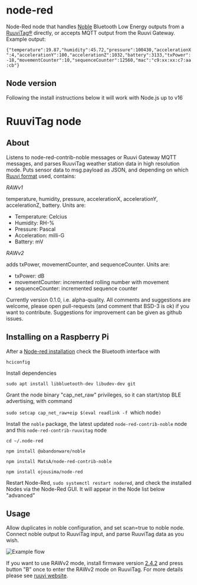 # node-red
Node-Red node that handles [Noble](https://www.npmjs.com/package/@abandonware/noble) Bluetooth Low Energy outputs from a 
[RuuviTag®](https://ruuvi.com) directly, or accepts MQTT output from the Ruuvi Gateway.  Example output: 

`{"temperature":19.87,"humidity":45.72,"pressure":100430,"accelerationX":4,"accelerationY":100,"accelerationZ":1032,"battery":3133,"txPower":-18,"movementCounter":10,"sequenceCounter":12560,"mac":"c9:xx:xx:c7:aa:cb"}`

## Node version
Following the install instructions below it will work with Node.js up to v16

# RuuviTag node
## About
Listens to node-red-contrib-noble messages or Ruuvi Gateway MQTT messages, and parses RuuviTag weather station data in high resolution mode.
Puts sensor data to msg.payload as JSON, and depending on which [Ruuvi format](https://github.com/ruuvi/ruuvi-sensor-protocols) used, contains:

*RAWv1*

temperature, humidity, pressure, accelerationX, accelerationY, accelerationZ, battery. Units are:
 - Temperature: Celcius
 - Humidity: RH-%
 - Pressure: Pascal
 - Acceleration: milli-G
 - Battery: mV

*RAWv2*

adds txPower, movementCounter, and sequenceCounter. Units are:
 - txPower: dB
 - movementCounter: incremented rolling number with movement
 - sequenceCounter: incremented sequence counter

Currently version 0.1.0, i.e. alpha-quality. All comments and suggestions are welcome, please open pull-requests (and comment that BSD-3 is ok) if you want to contribute. Suggestions for improvement can be given as github issues.

## Installing on a Raspberry Pi

After a [Node-red installation](https://nodered.org/docs/getting-started/raspberrypi) check the Bluetooth interface with 

`hciconfig`

Install dependencies

`sudo apt install libbluetooth-dev libudev-dev git`

Grant the node binary "cap_net_raw" privileges, so it can start/stop BLE advertising, with command

`sudo setcap cap_net_raw+eip $(eval readlink -f `which node`)`

Install the `noble` package, the latest updated `node-red-contrib-noble` node and this `node-red-contrib-ruuvitag` node

`cd ~/.node-red`

`npm install @abandonware/noble`

`npm install MatsA/node-red-contrib-noble`

`npm install ojousima/node-red`

Restart Node-Red, `sudo systemctl restart nodered`, and check the installed Nodes via the Node-Red GUI. It will appear in the Node list below "advanced"

## Usage
Allow duplicates in noble configuration, and set scan=true to noble node. Connect noble output to RuuviTag input,
and parse RuuviTag data as you wish.

![Example flow](./images/nodered_ruuvinode_flow.png)

If you want to use RAWv2 mode, install firmware version [2.4.2](lab.ruuvi.com/dfu) and press button "B" once to enter the RAWv2 mode on RuuviTag.
For more details please see [ruuvi website](https://ruu.vi).
